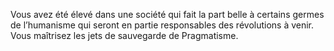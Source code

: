 ﻿---
id: origins_fr.md#humanisme
name: Humanisme
---
Vous avez été élevé dans une société qui fait la part belle à certains germes de l’humanisme qui seront en partie responsables des révolutions à venir. Vous maîtrisez les jets de sauvegarde de Pragmatisme.

